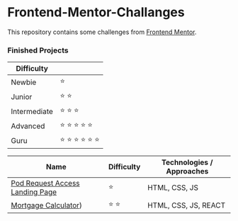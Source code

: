 # Frontend-Mentor-Challanges

This repository contains some challenges from [Frontend Mentor](https://www.frontendmentor.io/challenges). 

### Finished Projects

|Difficulty | |
|---|---|
| Newbie | :star: |
| Junior | :star: :star: |
| Intermediate | :star: :star: :star:  |
| Advanced | :star: :star: :star: :star: :star: |
| Guru | :star: :star: :star: :star: :star: :star: |

|Name|Difficulty| Technologies / Approaches |
|---|---|---|
| [Pod Request Access Landing Page](https://pod-request-access-landingpage.netlify.app) | :star: | HTML, CSS, JS |
| [Mortgage Calculator](https://mortgage-react-calculator-project.netlify.app/)) | :star: :star: | HTML, CSS, JS, REACT |


